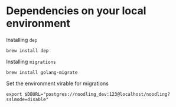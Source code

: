 # Dependencies on your local environment

Installing `dep`
```
brew install dep
```

Installing `migrations`
```
brew install golang-migrate
```

Set the environment virable for migrations
```
export $DBURL="postgres://noodling_dev:123@localhost/noodling?sslmode=disable"
```